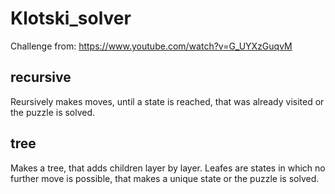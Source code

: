# Klotski_solver
Challenge from: https://www.youtube.com/watch?v=G_UYXzGuqvM

## recursive
Reursively makes moves, until a state is reached, that was already visited or the puzzle is solved.

## tree
Makes a tree, that adds children layer by layer. Leafes are states in which no further move is possible, that makes a unique state or the puzzle is solved.

